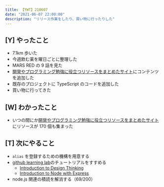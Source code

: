 ```yaml
---
title: 【YWT】210607
date: "2021-06-07 22:00:00"
description: "リリース作業をしたり、買い物に行ったりした"
---
```


## [Y] やったこと

- 7.1km 歩いた
- 今週飲む薬を曜日ごとに整理した
- MARS RED の 9 話を見た
- [開発やプログラミング勉強に役立つリソースをまとめたサイト](https://rod.expfrom.me/)にコンテンツを追加した
- 既存のプロジェクトに TypeScript のコードを追加した
- 買い物に行ってきた

## [W] わかったこと

- いつの間にか[開発やプログラミング勉強に役立つリソースをまとめたサイト](https://rod.expfrom.me/)にリソースが 170 個も集まった

## [T] 次にやること

- `alias` を登録するための機構を用意する
- [github learning lab](https://lab.github.com/githubtraining)のチュートリアルをすすめる
  - [Introduction to Design Thinking](https://lab.github.com/githubtraining/introduction-to-design-thinking)
  - [Introduction to Node with Express](https://lab.github.com/everydeveloper/introduction-to-node-with-express)
- node.js 関連の積読を解消する（69/200）

<!-- https://twitter.com/camomile_cafe/status/1401911048744013828?s=20 -->
